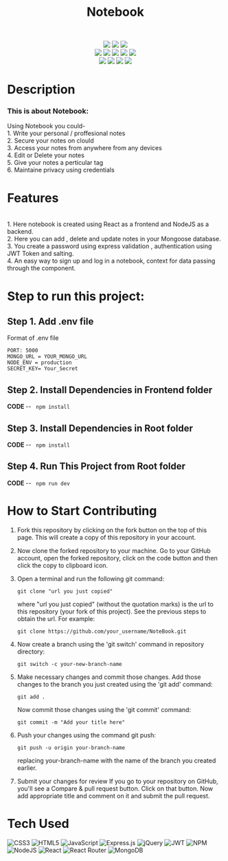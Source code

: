 
<div align="center">
      <h1>Notebook</h1>
     </div>
<p align="center"> <a href="https://mern-notebook.onrender.com/" target="_blank"><img alt="" src="https://img.shields.io/badge/Website-EA4C89?style=normal&logo=dribbble&logoColor=white" style="vertical-align:center" /></a> <a href="https://twitter.com/Rajatsi16812370" target="_blank"><img alt="" src="https://img.shields.io/badge/Twitter-1DA1F2?style=normal&logo=twitter&logoColor=white" style="vertical-align:center" /></a> <a href="https://www.instagram.com/rajat_singh0115/" target="_blank"><img alt="" src="https://img.shields.io/badge/Instagram-E4405F?style=normal&logo=instagram&logoColor=white" style="vertical-align:center" /></a> <a href="https://www.linkedin.com/in/rajat-singh-b6a92b212/}" target="_blank"><img alt="" src="https://img.shields.io/badge/LinkedIn-0077B5?style=normal&logo=linkedin&logoColor=white" style="vertical-align:center" /></a> </p>
<div align="center">
<img src="https://forthebadge.com/images/badges/built-with-love.svg" />
<img src="https://forthebadge.com/images/badges/uses-brains.svg" />
<img src="https://forthebadge.com/images/badges/powered-by-responsibility.svg" />
  <br>
      <img src="https://img.shields.io/github/license/Rajat2024/NoteBook?style=for-the-badge" />
      <img src="https://img.shields.io/github/issues/Rajat2024/NoteBook?style=for-the-badge" />
      <img src="https://img.shields.io/github/last-commit/Rajat2024/NoteBook?style=for-the-badge" />
            <img src="https://img.shields.io/github/stars/Rajat2024/NoteBook?style=for-the-badge" />
      <img src="https://img.shields.io/github/contributors/Rajat2024/NoteBook?style=for-the-badge" /><br>
      <img src="https://img.shields.io/github/issues-pr/Rajat2024/NoteBook?style=for-the-badge" />
      <img src="https://img.shields.io/github/issues-pr-raw/Rajat2024/NoteBook?style=for-the-badge" />
      <img src="https://img.shields.io/github/issues-closed-raw/Rajat2024/NoteBook?style=for-the-badge" />
      <img src="https://img.shields.io/github/forks/Rajat2024/NoteBook?style=for-the-badge" />
  </div>

# Description
<h3>This is about Notebook:</h3>
                Using Notebook you could- <br>1. Write your personal / proffesional notes<br>2. Secure your notes on clould<br>3. Access your notes from anywhere from any devices<br>4. Edit or Delete your notes <br>5. Give your notes a perticular tag <br>6. Maintaine privacy using credentials

# Features
<br>1. Here notebook is created using React as a frontend and NodeJS as a backend.<br> 2. Here you can add , delete and update notes in your Mongoose database. <br>3. You create a password using express validation , authentication using JWT Token and salting.<br> 4. An easy way to sign up and log in a notebook, context for data passing through the component.

# Step to run this project:
## Step 1. Add .env file
Format of .env file
```
PORT: 5000
MONGO_URL = YOUR_MONGO_URL
NODE_ENV = production
SECRET_KEY= Your_Secret
```

##  Step 2. Install Dependencies in Frontend folder
<b> CODE </b> -- ```  npm install  ```

## Step 3. Install Dependencies in Root folder
<b> CODE </b> -- ```  npm install  ```

## Step 4. Run This Project from Root folder
<b> CODE </b> -- ```  npm run dev  ```

# How to Start Contributing <a name = "how_contribute"></a>
1. Fork this repository by clicking on the fork button on the top of this page. This will create a copy of this repository in your account.
2. Now clone the forked repository to your machine. Go to your GitHub account, open the forked repository, click on the code button and then click the copy to clipboard icon.
3. Open a terminal and run the following git command:
      ```
      git clone "url you just copied"
      ```
   where "url you just copied" (without the quotation marks) is the url to this repository (your fork of this project). See the previous steps to obtain the url.
   For example:
      ```
      git clone https://github.com/your_username/NoteBook.git
      ```
4. Now create a branch using the 'git switch' command in repository directory:
      ```
      git switch -c your-new-branch-name
      ```
5. Make necessary changes and commit those changes. Add those changes to the branch you just created using the 'git add' command:
      ```
      git add .
      ```
    Now commit those changes using the 'git commit' command:
      ```
      git commit -m "Add your title here"
      ```
6. Push your changes using the command git push:
      ```
      git push -u origin your-branch-name
      ```
      replacing your-branch-name with the name of the branch you created earlier.
      
7. Submit your changes for review 
    If you go to your repository on GitHub, you'll see a Compare & pull request button. Click on that button. Now add appropriate title and comment on it and submit
    the pull request.

# Tech Used
 ![CSS3](https://img.shields.io/badge/css3-%231572B6.svg?style=for-the-badge&logo=css3&logoColor=white) ![HTML5](https://img.shields.io/badge/html5-%23E34F26.svg?style=for-the-badge&logo=html5&logoColor=white) ![JavaScript](https://img.shields.io/badge/javascript-%23323330.svg?style=for-the-badge&logo=javascript&logoColor=%23F7DF1E) ![Express.js](https://img.shields.io/badge/express.js-%23404d59.svg?style=for-the-badge&logo=express&logoColor=%2361DAFB) ![jQuery](https://img.shields.io/badge/jquery-%230769AD.svg?style=for-the-badge&logo=jquery&logoColor=white) ![JWT](https://img.shields.io/badge/JWT-black?style=for-the-badge&logo=JSON%20web%20tokens) ![NPM](https://img.shields.io/badge/NPM-%23000000.svg?style=for-the-badge&logo=npm&logoColor=white) ![NodeJS](https://img.shields.io/badge/node.js-6DA55F?style=for-the-badge&logo=node.js&logoColor=white) ![React](https://img.shields.io/badge/react-%2320232a.svg?style=for-the-badge&logo=react&logoColor=%2361DAFB) ![React Router](https://img.shields.io/badge/React_Router-CA4245?style=for-the-badge&logo=react-router&logoColor=white) ![MongoDB](https://img.shields.io/badge/MongoDB-%234ea94b.svg?style=for-the-badge&logo=mongodb&logoColor=white)